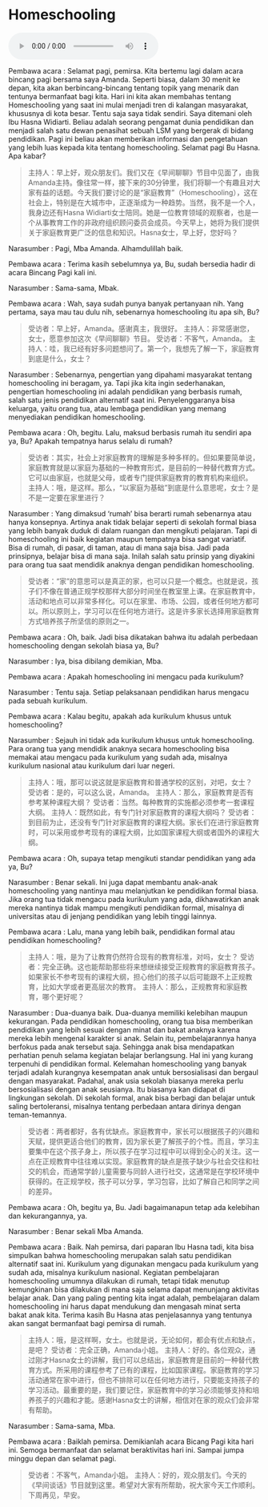 # Homeschooling

![U10T2 - Homeschooling](audio/U10T2%20-%20Homeschooling.m4a)

Pembawa acara : Selamat pagi, pemirsa. Kita bertemu lagi dalam acara bincang pagi bersama saya Amanda. Seperti biasa, dalam 30 menit ke depan, kita akan berbincang-bincang tentang topik yang menarik dan tentunya bermanfaat bagi kita. Hari ini kita akan membahas tentang Homeschooling yang saat ini mulai menjadi tren di kalangan masyarakat, khususnya di kota besar. Tentu saja saya tidak sendiri. Saya ditemani oleh Ibu Hasna Widiarti. Beliau adalah seorang pengamat dunia pendidikan dan menjadi salah satu dewan penasihat sebuah LSM yang bergerak di bidang pendidikan. Pagi ini beliau akan memberikan informasi dan pengetahuan yang lebih luas kepada kita tentang homeschooling. Selamat pagi Bu Hasna. Apa kabar?

> 主持人：早上好，观众朋友们。我们又在《早间聊聊》节目中见面了，由我Amanda主持。像往常一样，接下来的30分钟里，我们将聊一个有趣且对大家有益的话题。今天我们要讨论的是“家庭教育”（Homeschooling），这在社会上，特别是在大城市中，正逐渐成为一种趋势。当然，我不是一个人，我身边还有Hasna Widiarti女士陪同。她是一位教育领域的观察者，也是一个从事教育工作的非政府组织顾问委员会成员。今天早上，她将为我们提供关于家庭教育更广泛的信息和知识。Hasna女士，早上好，您好吗？

Narasumber : Pagi, Mba Amanda. Alhamdulillah baik.

Pembawa acara : Terima kasih sebelumnya ya, Bu, sudah bersedia hadir di acara Bincang Pagi kali ini.

Narasumber : Sama-sama, Mbak.

Pembawa acara : Wah, saya sudah punya banyak pertanyaan nih. Yang pertama, saya mau tau dulu nih, sebenarnya homeschooling itu apa sih, Bu?

> 受访者：早上好，Amanda。感谢真主，我很好。
> 主持人：非常感谢您，女士，愿意参加这次《早间聊聊》节目。
> 受访者：不客气，Amanda。
> 主持人：哇，我已经有好多问题想问了。第一个，我想先了解一下，家庭教育到底是什么，女士？

Narasumber : Sebenarnya, pengertian yang dipahami masyarakat tentang homeschooling ini beragam, ya. Tapi jika kita ingin sederhanakan, pengertian homeschooling ini adalah pendidikan yang berbasis rumah, salah satu jenis pendidikan alternatif saat ini. Penyelenggaranya bisa keluarga, yaitu orang tua, atau lembaga pendidikan yang memang menyediakan pendidikan homeschooling.

Pembawa acara : Oh, begitu. Lalu, maksud berbasis rumah itu sendiri apa ya, Bu? Apakah tempatnya harus selalu di rumah?

> 受访者：其实，社会上对家庭教育的理解是多种多样的。但如果要简单说，家庭教育就是以家庭为基础的一种教育形式，是目前的一种替代教育方式。它可以由家庭，也就是父母，或者专门提供家庭教育的教育机构来组织。
> 主持人：哦，是这样。那么，“以家庭为基础”到底是什么意思呢，女士？是不是一定要在家里进行？

Narasumber : Yang dimaksud ‘rumah’ bisa berarti rumah sebenarnya atau hanya konsepnya. Artinya anak tidak belajar seperti di sekolah formal biasa yang lebih banyak duduk di dalam ruangan dan mengikuti pelajaran. Tapi di homeschooling ini baik kegiatan maupun tempatnya bisa sangat variatif. Bisa di rumah, di pasar, di taman, atau di mana saja bisa. Jadi pada prinsipnya, belajar bisa di mana saja. Inilah salah satu prinsip yang diyakini para orang tua saat mendidik anaknya dengan pendidikan homeschooling.

> 受访者：“家”的意思可以是真正的家，也可以只是一个概念。也就是说，孩子们不像在普通正规学校那样大部分时间坐在教室里上课。在家庭教育中，活动和地点可以非常多样化。可以在家里、市场、公园，或者任何地方都可以。所以原则上，学习可以在任何地方进行。这是许多家长选择用家庭教育方式培养孩子所坚信的原则之一。

Pembawa acara : Oh, baik. Jadi bisa dikatakan bahwa itu adalah perbedaan homeschooling dengan sekolah biasa ya, Bu?

Narasumber : Iya, bisa dibilang demikian, Mba.

Pembawa acara : Apakah homeschooling ini mengacu pada kurikulum?

Narasumber : Tentu saja. Setiap pelaksanaan pendidikan harus mengacu pada sebuah kurikulum.

Pembawa acara : Kalau begitu, apakah ada kurikulum khusus untuk homeschooling?

Narasumber : Sejauh ini tidak ada kurikulum khusus untuk homeschooling. Para orang tua yang mendidik anaknya secara homeschooling bisa memakai atau mengacu pada kurikulum yang sudah ada, misalnya kurikulum nasional atau kurikulum dari luar negeri.

> 主持人：哦，那可以说这就是家庭教育和普通学校的区别，对吧，女士？
> 受访者：是的，可以这么说，Amanda。
> 主持人：那么，家庭教育是否有参考某种课程大纲？
> 受访者：当然。每种教育的实施都必须参考一套课程大纲。
> 主持人：既然如此，有专门针对家庭教育的课程大纲吗？
> 受访者：到目前为止，还没有专门针对家庭教育的课程大纲。家长们在进行家庭教育时，可以采用或参考现有的课程大纲，比如国家课程大纲或者国外的课程大纲。

Pembawa acara : Oh, supaya tetap mengikuti standar pendidikan yang ada ya, Bu?

Narasumber : Benar sekali. Ini juga dapat membantu anak-anak homeschooling yang nantinya mau melanjutkan ke pendidikan formal biasa. Jika orang tua tidak mengacu pada kurikulum yang ada, dikhawatirkan anak mereka nantinya tidak mampu mengikuti pendidikan formal, misalnya di universitas atau di jenjang pendidikan yang lebih tinggi lainnya.

Pembawa acara : Lalu, mana yang lebih baik, pendidikan formal atau pendidikan homeschooling?

> 主持人：哦，是为了让教育仍然符合现有的教育标准，对吗，女士？
> 受访者：完全正确。这也能帮助那些将来想继续接受正规教育的家庭教育孩子。如果家长不参考现有的课程大纲，担心他们的孩子以后可能跟不上正规教育，比如大学或者更高层次的教育。
> 主持人：那么，正规教育和家庭教育，哪个更好呢？

Narasumber : Dua-duanya baik. Dua-duanya memiliki kelebihan maupun kekurangan. Pada pendidikan homeschooling, orang tua bisa memberikan pendidikan yang lebih sesuai dengan minat dan bakat anaknya karena mereka lebih mengenal karakter si anak. Selain itu, pembelajarannya hanya berfokus pada anak tersebut saja. Sehingga anak bisa mendapatkan perhatian penuh selama kegiatan belajar berlangsung. Hal ini yang kurang terpenuhi di pendidikan formal. Kelemahan homeschooling yang banyak terjadi adalah kurangnya kesempatan anak untuk bersosialisasi dan bergaul dengan masyarakat. Padahal, anak usia sekolah biasanya mereka perlu bersosialisasi dengan anak seusianya. Itu biasanya kan didapat di lingkungan sekolah. Di sekolah formal, anak bisa berbagi dan belajar untuk saling bertoleransi, misalnya tentang perbedaan antara dirinya dengan teman-temannya.

> 受访者：两者都好，各有优缺点。家庭教育中，家长可以根据孩子的兴趣和天赋，提供更适合他们的教育，因为家长更了解孩子的个性。而且，学习主要集中在这个孩子身上，所以孩子在学习过程中可以得到全心的关注。这一点在正规教育中往往难以实现。家庭教育的缺点是孩子缺少与社会交往和社交的机会，而通常学龄儿童需要与同龄人进行社交，这通常是在学校环境中获得的。在正规学校，孩子可以分享，学习包容，比如了解自己和同学之间的差异。

Pembawa acara : Oh, begitu ya, Bu. Jadi bagaimanapun tetap ada kelebihan dan kekurangannya, ya.

Narasumber : Benar sekali Mba Amanda.

Pembawa acara : Baik. Nah pemirsa, dari paparan Ibu Hasna tadi, kita bisa simpulkan bahwa homeschooling merupakan salah satu pendidikan alternatif saat ini. Kurikulum yang digunakan mengacu pada kurikulum yang sudah ada, misalnya kurikulum nasional. Kegiatan pembelajaran homeschooling umumnya dilakukan di rumah, tetapi tidak menutup kemungkinan bisa dilakukan di mana saja selama dapat menunjang aktivitas belajar anak. Dan yang paling penting kita ingat adalah, pembelajaran dalam homeschooling ini harus dapat mendukung dan mengasah minat serta bakat anak kita. Terima kasih Bu Hasna atas penjelasannya yang tentunya akan sangat bermanfaat bagi pemirsa di rumah.

> 主持人：哦，是这样啊，女士。也就是说，无论如何，都会有优点和缺点，是吧？
> 受访者：完全正确，Amanda小姐。
> 主持人：好的。各位观众，通过刚才Hasna女士的讲解，我们可以总结出，家庭教育是目前的一种替代教育方式。所采用的课程参考了已有的课程，比如国家课程。家庭教育的学习活动通常在家中进行，但也不排除可以在任何地方进行，只要能支持孩子的学习活动。最重要的是，我们要记住，家庭教育中的学习必须能够支持和培养孩子的兴趣和才能。感谢Hasna女士的讲解，相信对在家的观众们会非常有帮助。

Narasumber : Sama-sama, Mba.

Pembawa acara : Baiklah pemirsa. Demikianlah acara Bicang Pagi kita hari ini. Semoga bermanfaat dan selamat beraktivitas hari ini. Sampai jumpa minggu depan dan selamat pagi.

> 受访者：不客气，Amanda小姐。
> 主持人：好的，观众朋友们。今天的《早间谈话》节目就到这里。希望对大家有所帮助，祝大家今天工作顺利。下周再见，早安。
